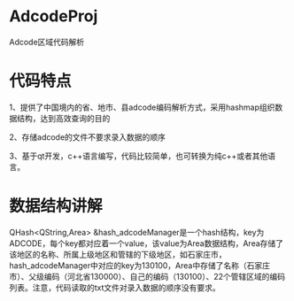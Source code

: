 # AdcodeProj
Adcode区域代码解析

# 代码特点
1、提供了中国境内的省、地市、县adcode编码解析方式，采用hashmap组织数据结构，达到高效查询的目的

2、存储adcode的文件不要求录入数据的顺序

3、基于qt开发，c++语言编写，代码比较简单，也可转换为纯c++或者其他语言。

# 数据结构讲解
QHash<QString,Area> &hash_adcodeManager是一个hash结构，key为ADCODE，每个key都对应着一个value，该value为Area数据结构，Area存储了该地区的名称、所属上级地区和管辖的下级地区，如石家庄市，hash_adcodeManager中对应的key为130100，Area中存储了名称（石家庄市）、父级编码（河北省130000）、自己的编码（130100）、22个管辖区域的编码列表。注意，代码读取的txt文件对录入数据的顺序没有要求。
